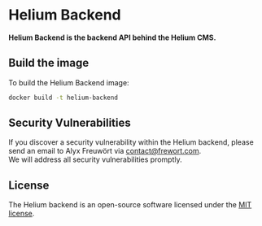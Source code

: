 # Helium Backend

**Helium Backend is the backend API behind the Helium CMS.**

## Build the image

To build the Helium Backend image:
```sh
docker build -t helium-backend
```

## Security Vulnerabilities

If you discover a security vulnerability within the Helium backend, please send an email to Alyx Freuwört via [contact@frewort.com](mailto:contact@frewort.com).  
We will address all security vulnerabilities promptly.

## License

The Helium backend is an open-source software licensed under the [MIT license](https://opensource.org/licenses/MIT).
